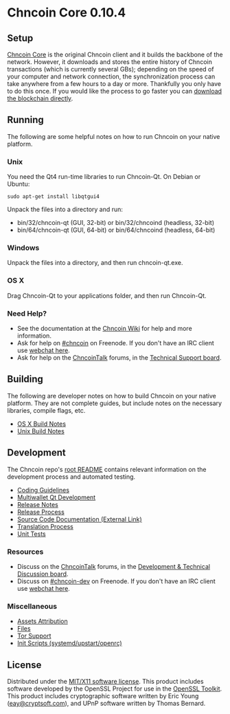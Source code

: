 Chncoin Core 0.10.4
=====================

Setup
---------------------
[Chncoin Core](http://chncoin.org/en/download) is the original Chncoin client and it builds the backbone of the network. However, it downloads and stores the entire history of Chncoin transactions (which is currently several GBs); depending on the speed of your computer and network connection, the synchronization process can take anywhere from a few hours to a day or more. Thankfully you only have to do this once. If you would like the process to go faster you can [download the blockchain directly](bootstrap.md).

Running
---------------------
The following are some helpful notes on how to run Chncoin on your native platform.

### Unix

You need the Qt4 run-time libraries to run Chncoin-Qt. On Debian or Ubuntu:

	sudo apt-get install libqtgui4

Unpack the files into a directory and run:

- bin/32/chncoin-qt (GUI, 32-bit) or bin/32/chncoind (headless, 32-bit)
- bin/64/chncoin-qt (GUI, 64-bit) or bin/64/chncoind (headless, 64-bit)



### Windows

Unpack the files into a directory, and then run chncoin-qt.exe.

### OS X

Drag Chncoin-Qt to your applications folder, and then run Chncoin-Qt.

### Need Help?

* See the documentation at the [Chncoin Wiki](https://en.chncoin.it/wiki/Main_Page)
for help and more information.
* Ask for help on [#chncoin](http://webchat.freenode.net?channels=chncoin) on Freenode. If you don't have an IRC client use [webchat here](http://webchat.freenode.net?channels=chncoin).
* Ask for help on the [ChncoinTalk](https://chncointalk.org/) forums, in the [Technical Support board](https://chncointalk.org/index.php?board=4.0).

Building
---------------------
The following are developer notes on how to build Chncoin on your native platform. They are not complete guides, but include notes on the necessary libraries, compile flags, etc.

- [OS X Build Notes](build-osx.md)
- [Unix Build Notes](build-unix.md)

Development
---------------------
The Chncoin repo's [root README](https://github.com/chncoin/chncoin/blob/master/README.md) contains relevant information on the development process and automated testing.

- [Coding Guidelines](coding.md)
- [Multiwallet Qt Development](multiwallet-qt.md)
- [Release Notes](release-notes.md)
- [Release Process](release-process.md)
- [Source Code Documentation (External Link)](https://dev.visucore.com/chncoin/doxygen/)
- [Translation Process](translation_process.md)
- [Unit Tests](unit-tests.md)

### Resources
* Discuss on the [ChncoinTalk](https://chncointalk.org/) forums, in the [Development & Technical Discussion board](https://chncointalk.org/index.php?board=6.0).
* Discuss on [#chncoin-dev](http://webchat.freenode.net/?channels=chncoin) on Freenode. If you don't have an IRC client use [webchat here](http://webchat.freenode.net/?channels=chncoin-dev).

### Miscellaneous
- [Assets Attribution](assets-attribution.md)
- [Files](files.md)
- [Tor Support](tor.md)
- [Init Scripts (systemd/upstart/openrc)](init.md)

License
---------------------
Distributed under the [MIT/X11 software license](http://www.opensource.org/licenses/mit-license.php).
This product includes software developed by the OpenSSL Project for use in the [OpenSSL Toolkit](https://www.openssl.org/). This product includes
cryptographic software written by Eric Young ([eay@cryptsoft.com](mailto:eay@cryptsoft.com)), and UPnP software written by Thomas Bernard.
